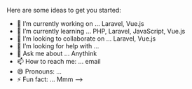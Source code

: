 Here are some ideas to get you started:

- 🔭 I’m currently working on ... Laravel, Vue.js
- 🌱 I’m currently learning ... PHP, Laravel, JavaScript, Vue.js
- 👯 I’m looking to collaborate on ... Laravel, Vue.js
- 🤔 I’m looking for help with ...
- 💬 Ask me about ... Anythink
- 📫 How to reach me: ... email
- 😄 Pronouns: ...
- ⚡ Fun fact: ... Mmm
-->
